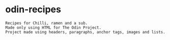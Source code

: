 # odin-recipes
    Recipes for Chilli, ramen and a sub.
    Made only using HTML for The Odin Project.
    Project made using headers, paragraphs, anchor tags, images and lists.